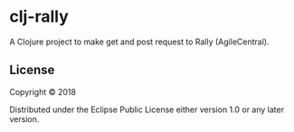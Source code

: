 # clj-rally

A Clojure project to make get and post request to Rally (AgileCentral).

## License

Copyright © 2018

Distributed under the Eclipse Public License either version 1.0 or any later version.
